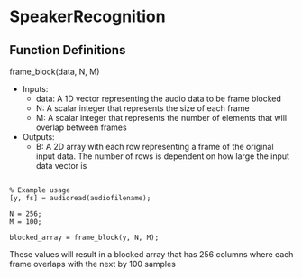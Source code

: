 # SpeakerRecognition

## Function Definitions

frame_block(data, N, M)
* Inputs:
  * data: A 1D vector representing the audio data to be frame blocked
  * N: A scalar integer that represents the size of each frame
  * M: A scalar integer that represents the number of elements that will overlap between frames
* Outputs:
  * B: A 2D array with each row representing a frame of the original input data. The number of rows is dependent on how large the input data vector is

```

% Example usage
[y, fs] = audioread(audiofilename);

N = 256;
M = 100;

blocked_array = frame_block(y, N, M);

```

These values will result in a blocked array that has 256 columns where each frame overlaps with the next by 100 samples


